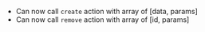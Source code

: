 - Can now call `create` action with array of [data, params]
- Can now call `remove` action with array of [id, params]